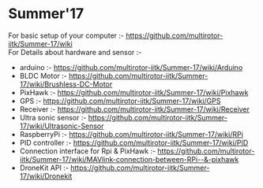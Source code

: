# Summer'17
For basic setup of your computer :- https://github.com/multirotor-iitk/Summer-17/wiki</br>
For Details about hardware and sensor :-</br>
* arduino :- https://github.com/multirotor-iitk/Summer-17/wiki/Arduino
* BLDC Motor :- https://github.com/multirotor-iitk/Summer-17/wiki/Brushless-DC-Motor
* PixHawk :- https://github.com/multirotor-iitk/Summer-17/wiki/Pixhawk
* GPS :- https://github.com/multirotor-iitk/Summer-17/wiki/GPS
* Receiver :- https://github.com/multirotor-iitk/Summer-17/wiki/Receiver
* Ultra sonic sensor :- https://github.com/multirotor-iitk/Summer-17/wiki/Ultrasonic-Sensor
* RaspberryPi :- https://github.com/multirotor-iitk/Summer-17/wiki/RPi
* PID controller :- https://github.com/multirotor-iitk/Summer-17/wiki/PID
* Connection interface for Rpi & PixHawk :- https://github.com/multirotor-iitk/Summer-17/wiki/MAVlink-connection-between-RPi--&-pixhawk
* DroneKit API :- https://github.com/multirotor-iitk/Summer-17/wiki/Dronekit
